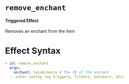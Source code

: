 # `remove_enchant`
#### Triggered Effect

Removes an enchant from the item

# Effect Syntax
```yaml
- id: remove_enchant
  args:
    enchant: telekinesis # The ID of the enchant
  ...other config (eg triggers, filters, mutators, etc)
```
